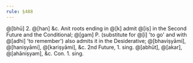 ```yaml
---
rule: §488
---
```


@[bhū] 2. @[han] &c. Anit roots ending in @[k] admit @[iṣ] in the Second Future and the Conditional; @[gam] P. (substitute for @[i] 'to go' and with @[adhi] 'to remember') also admits it in the Desiderative; @[bhaviṣyāmi], @[haniṣyāmi], @[kariṣyāmi], &c. 2nd Future, 1. sing. @[abhūt], @[akar], @[ahāniṣyam], &c. Con. 1. sing.